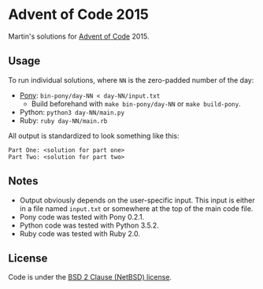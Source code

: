 # Advent of Code 2015

Martin's solutions for [Advent of Code](http://adventofcode.com/) 2015.

## Usage

To run individual solutions, where `NN` is the zero-padded number of the day:

- [Pony](http://www.ponylang.org/): `bin-pony/day-NN < day-NN/input.txt`
	- Build beforehand with `make bin-pony/day-NN` or `make build-pony`.
- Python: `python3 day-NN/main.py`
- Ruby: `ruby day-NN/main.rb`

All output is standardized to look something like this:

```
Part One: <solution for part one>
Part Two: <solution for part two>
```

## Notes

- Output obviously depends on the user-specific input. This input is either in a file named `input.txt` or somewhere at the top of the main code file.
- Pony code was tested with Pony 0.2.1.
- Python code was tested with Python 3.5.2.
- Ruby code was tested with Ruby 2.0.

## License

Code is under the [BSD 2 Clause (NetBSD) license](LICENSE.txt).
